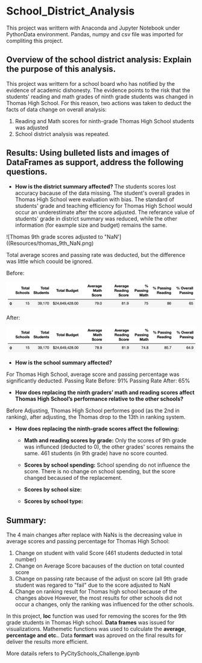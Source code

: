 # School_District_Analysis
This project was writtern with Anaconda and Jupyter Notebook under PythonData environment.  Pandas, numpy and csv file was imported for compliting this project.


## Overview of the school district analysis: Explain the purpose of this analysis.
This project was writtern for a school board who has notified by the evidence of academic dishonesty.  The evidence points to the risk that the students' reading and math grades of ninth grade students was changed in Thomas High School.  For this reason, two actions was taken to deduct the facts of data change on overall analysis:
  1. Reading and Math scores for ninth-grade Thomas High School students was adjusted
  2. School district analysis was repeated.


## Results: Using bulleted lists and images of DataFrames as support, address the following questions.

- **How is the district summary affected?**
The students scores lost accuracy bacause of the data missing.  The student's overall grades in Thomas High School were evaluation with bias. The standard of students' grade and teaching efficiency for Thomas High School would occur an underestimate after the score adjusted. The referance value of students' grade in district summary was reduced, while the other information (for eaxmple size and budget) remains the same.

![Thomas 9th grade scores adjusted to "NaN']((Resources/thomas_9th_NaN.png)

Total average scores and passing rate was deducted, but the difference was little which coould be ignored.

Before:

![1](Resources/1.png)

After:

![1_NaN](Resources/1_NaN.png)


- **How is the school summary affected?**

For Thomas High School, average score and passing percentage was significantly deducted.
Passing Rate Before: 91%
Passing Rate After: 65%

- **How does replacing the ninth graders’ math and reading scores affect Thomas High School’s performance relative to the other schools?**

Before Adjusting, Thomas High School performes good (as the 2nd in ranking), after adjusting, the Thomas drop to the 13th in ranking system.

- **How does replacing the ninth-grade scores affect the following:**

  * **Math and reading scores by grade:** 
  Only the scores of 9th grade was influnced (deducted to 0), the other grades' scores remains the same. 461 students (in 9th grade) have no score counted.
  
  * **Scores by school spending:** 
  School spending do not influence the score. There is no change on school spending, but the score changed becaused of the replacement.
  
  * **Scores by school size:** 
  
  * **Scores by school type:** 

## Summary: 

The 4 main changes after replace with NaNs is the decreasing value in average scores and passing percentage for Thomas High School:
  1. Change on student with valid Score (461 students deducted in total number)
  2. Change on Average Score bacauses of the duction on total counted score
  3. Change on passing rate because of the adjust on score (all 9th grade student was regared to "fail" due to the score adjusted to NaN
  4. Change on ranking result for Thomas high school because of the changes above
However, the most results for other schools did not occur a changes, only the ranking was influenced for the other schools.

In this project, **loc** function was used for removing the scores for the 9th grade students in Thomas High school.  **Data frames** was issued for visualizations. Mathemetic functions was used to culculate the **average**, **percentage and etc.**.  Data **formart** was aproved on the final results for deliver the results more efficient.

More datails refers to PyCitySchools_Challenge.ipynb 
